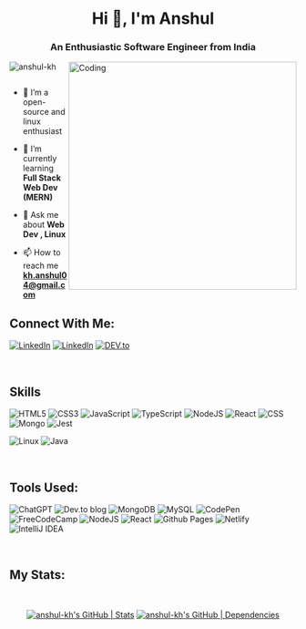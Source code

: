 <h1 align="center">Hi 👋, I'm Anshul</h1>
<h3 align="center">An Enthusiastic Software Engineer from India</h3>
<img align="right" width="400" src="https://media.giphy.com/media/CuuSHzuc0O166MRfjt/giphy.gif" alt="Coding">

<p align="left"> <img src="https://komarev.com/ghpvc/?username=anshul-kh&label=Profile%20views&color=0e75b6&style=flat" alt="anshul-kh" /> </p>

<p align="left"> <a href="https://twitter.com/" target="blank"><img src="https://img.shields.io/twitter/follow/?logo=twitter&style=for-the-badge" alt="" /></a> </p>

- 🔭 I’m a open-source and linux enthusiast

- 🌱 I’m currently learning **Full Stack Web Dev (MERN)**

- 💬 Ask me about **Web Dev , Linux**

- 📫 How to reach me **kh.anshul04@gmail.com**

<h2>Connect With Me:</h2>
<p align="left">
<a href="https://www.linkedin.com/in/anshul-o4/" target="_blank"><img src="https://img.shields.io/badge/LinkedIn-%230077B5.svg?&style=flat-square&logo=linkedin&logoColor=white" alt="LinkedIn"></a>
<a href="https://anshul-kh.hashnode.dev/" title="_blank"><img src="https://img.shields.io/badge/Hashnode-2962FF?style=for-the-badge&logo=hashnode&logoColor=white" alt="LinkedIn"></a>
<a href="https://dev.to/" target="_blank"><img src="https://img.shields.io/badge/DEV-%230A0A0A.svg?&style=flat-square&logo=DEV.to&logoColor=white" alt="DEV.to"></a>
</p>
<br>
<h2 align="left">Skills</h2>
<p align="left">

 ![HTML5](https://img.shields.io/badge/html5-%23E34F26.svg?style=for-the-badge&logo=html5&logoColor=white)
 ![CSS3](https://img.shields.io/badge/css3-%231572B6.svg?style=for-the-badge&logo=css3&logoColor=white)
 ![JavaScript](https://img.shields.io/badge/javascript-%23323330.svg?style=for-the-badge&logo=javascript&logoColor=%23F7DF1E)
 ![TypeScript](https://img.shields.io/badge/typescript-%23007ACC.svg?style=for-the-badge&logo=typescript&logoColor=white)
 ![NodeJS](https://img.shields.io/badge/Node.js-43853D?style=for-the-badge&logo=node.js&logoColor=white)
 ![React](https://img.shields.io/badge/React-20232A?style=for-the-badge&logo=react&logoColor=61DAFB)
 ![CSS](https://img.shields.io/badge/Tailwind_CSS-38B2AC?style=for-the-badge&logo=tailwind-css&logoColor=white)
 ![Mongo](https://img.shields.io/badge/MongoDB-4EA94B?style=for-the-badge&logo=mongodb&logoColor=white)
 ![Jest](https://img.shields.io/badge/Jest-323330?style=for-the-badge&logo=Jest&logoColor=white)

 </p>

 <p align="left">
  
 ![Linux](https://img.shields.io/badge/Linux-FCC624?style=for-the-badge&logo=linux&logoColor=black)
 ![Java](https://img.shields.io/badge/java-%23ED8B00.svg?style=for-the-badge&logo=openjdk&logoColor=white)

 
 </p>

<br>
<h2 align="left">Tools Used:</h2>
 <p align="left">


 ![ChatGPT](https://img.shields.io/badge/chatGPT-74aa9c?style=for-the-badge&logo=openai&logoColor=white)
 ![Dev.to blog](https://img.shields.io/badge/dev.to-0A0A0A?style=for-the-badge&logo=dev.to&logoColor=white)
 ![MongoDB](https://img.shields.io/badge/MongoDB-%234ea94b.svg?style=for-the-badge&logo=mongodb&logoColor=white)
 ![MySQL](https://img.shields.io/badge/mysql-%2300f.svg?style=for-the-badge&logo=mysql&logoColor=white)
 ![CodePen](https://img.shields.io/badge/Codepen-000000?style=for-the-badge&logo=codepen&logoColor=white)
 ![FreeCodeCamp](https://img.shields.io/badge/Freecodecamp-%23123.svg?&style=for-the-badge&logo=freecodecamp&logoColor=green)
 ![NodeJS](https://img.shields.io/badge/node.js-6DA55F?style=for-the-badge&logo=node.js&logoColor=white)
 ![React](https://img.shields.io/badge/react-%2320232a.svg?style=for-the-badge&logo=react&logoColor=%2361DAFB)
 ![Github Pages](https://img.shields.io/badge/github%20pages-121013?style=for-the-badge&logo=github&logoColor=white)
 ![Netlify](https://img.shields.io/badge/netlify-%23000000.svg?style=for-the-badge&logo=netlify&logoColor=#00C7B7)
 ![IntelliJ IDEA](https://img.shields.io/badge/IntelliJIDEA-000000.svg?style=for-the-badge&logo=intellij-idea&logoColor=white)

 </p> 


<br>

<h2>My Stats:</h2>
<br>

<div align="center" > 

  
[![anshul-kh's GitHub | Stats](https://stats.quine.sh/anshul-kh/github?theme=dark)](https://quine.sh?utm_source=widgets&utm_campaign=anshul-kh) 
[![anshul-kh's GitHub | Dependencies](https://stats.quine.sh/anshul-kh/dependencies?theme=dark)](https://quine.sh?utm_source=widgets&utm_campaign=anshul-kh)



</div>
    

<br>
